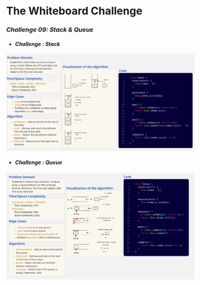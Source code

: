 # The Whiteboard Challenge

### *Challenge 09: Stack & Queue*
- #### *Challenge : Stack*
![Stack](./stack.PNG)


- #### *Challenge : Queue*
![Queue](./queue.PNG)